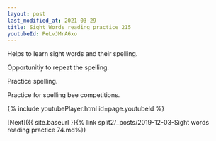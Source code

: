 ```yaml
---
layout: post
last_modified_at: 2021-03-29
title: Sight Words reading practice 215
youtubeId: PeLvJMrA6xo
---
```

 
 
Helps to learn sight words and their spelling.

Opportunitiy to repeat the spelling. 

Practice spelling. 
 
Practice for spelling bee competitions. 
 
{% include youtubePlayer.html id=page.youtubeId %}
 
 

[Next]({{ site.baseurl }}{% link  split2/_posts/2019-12-03-Sight words reading practice 74.md%})
 
